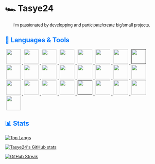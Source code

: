 # 🏎️ Tasye24

<p style="font-family: Helvetica" align="center">
I'm passionated by developping and participate/create big/small projects.
</p>

<h2 style="color: #07f">🌌 Languages & Tools</h2>

<a href="https://developer.mozilla.org/docs/Learn/JavaScript" target="_blank">
    <img src="https://cdn.jsdelivr.net/gh/devicons/devicon/icons/javascript/javascript-original.svg" height="48px" style="padding: 0 .25em 0 .25em">
</a>
<a href="https://www.typescriptlang.org/" target="_blank">
    <img src="https://cdn.jsdelivr.net/gh/devicons/devicon/icons/typescript/typescript-original.svg" height="48px" style="padding: 0 .25em 0 .25em">
</a>
<a href="https://sass-lang.com/" target="_blank">
    <img src="https://cdn.jsdelivr.net/gh/devicons/devicon/icons/sass/sass-original.svg" height="48px" style="padding: 0 .25em 0 .25em">
</a>
<a href="https://developer.mozilla.org/docs/Learn/Getting_started_with_the_web/HTML_basics" target="_blank">
    <img src="https://cdn.jsdelivr.net/gh/devicons/devicon/icons/html5/html5-original.svg" height="48px" style="padding: 0 .25em 0 .25em">
</a>
<a href="https://developer.mozilla.org/docs/Web/CSS" target="_blank">
    <img src="https://cdn.jsdelivr.net/gh/devicons/devicon/icons/css3/css3-original.svg" height="48px" style="padding: 0 .25em 0 .25em">
</a>
<a href="https://getbootstrap.com/" target="_blank">
    <img src="https://cdn.jsdelivr.net/gh/devicons/devicon/icons/bootstrap/bootstrap-original.svg" height="48px" style="padding: 0 .25em 0 .25em">
</a>
<a href="https://python.org/" target="_blank">
    <img src="https://cdn.jsdelivr.net/gh/devicons/devicon/icons/python/python-original.svg" height="48px" style="padding: 0 .25em 0 .25em">
</a>
<a href="" target="_blank">
    <img src="https://cdn.jsdelivr.net/gh/devicons/devicon/icons/arduino/arduino-original.svg" height="48px" style="padding: 0 .25em 0 .25em">
</a>
<a href="https://adobe.com/photoshop" target="_blank">
    <img src="https://cdn.jsdelivr.net/gh/devicons/devicon/icons/photoshop/photoshop-plain.svg" height="48px" style="padding: 0 .25em 0 .25em">
</a>
<a href="https://adobe.com/illustrator" target="_blank">
    <img src="https://cdn.jsdelivr.net/gh/devicons/devicon/icons/illustrator/illustrator-plain.svg" height="48px" style="padding: 0 .25em 0 .25em">
</a>
<a href="https://adobe.com/xd" target="_blank">
    <img src="https://cdn.jsdelivr.net/gh/devicons/devicon/icons/xd/xd-plain.svg" height="48px" style="padding: 0 .25em 0 .25em">
</a>
<a href="https://figma.com" target="_blank">
    <img src="https://cdn.jsdelivr.net/gh/devicons/devicon/icons/figma/figma-original.svg" height="48px" style="padding: 0 .25em 0 .25em">
</a>
<a href="https://discord.js.org" target="_blank">
    <img src="https://cdn.jsdelivr.net/gh/devicons/devicon/icons/discordjs/discordjs-original.svg" height="48px" style="padding: 0 .25em 0 .25em">
</a>
<a href="https://arduino.cc" target="_blank">
    <img src="https://cdn.jsdelivr.net/gh/devicons/devicon/icons/arduino/arduino-original.svg" height="48px" style="padding: 0 .25em 0 .25em">
</a>
<a href="https://code.visualstudio.com" target="_blank">
    <img src="https://cdn.jsdelivr.net/gh/devicons/devicon/icons/vscode/vscode-original.svg" height="48px" style="padding: 0 .25em 0 .25em">
</a>
<a href="https://fr.wikipedia.org/wiki/Structured_Query_Language" target="_blank">
    <img src="https://cdn.jsdelivr.net/gh/devicons/devicon/icons/mysql/mysql-original-wordmark.svg" height="48px" style="padding: 0 .25em 0 .25em">
</a>
<a href="https://nvim.io" target="_blank">
    <img src="https://cdn.icon-icons.com/icons2/1381/PNG/512/nvim_94554.png" height="48px" style="padding: 0 .25em 0 .25em">
</a>
<a href="https://npmjs.com" target="_blank">
    <img src="https://cdn.jsdelivr.net/gh/devicons/devicon/icons/npm/npm-original-wordmark.svg" height="48px" style="padding: 0 .25em 0 .25em">
</a>
<a href="https://nodejs.org" target="_blank">
    <img src="https://cdn.jsdelivr.net/gh/devicons/devicon/icons/nodejs/nodejs-original.svg" height="48px" style="padding: 0 .25em 0 .25em">
</a>
<a href="https://php.net" target="_blank">
    <img src="https://cdn.jsdelivr.net/gh/devicons/devicon/icons/php/php-original.svg" height="48px" style="padding: 0 .25em 0 .25em">
</a>
<a href="" target="_blank">
    <img src="https://cdn.jsdelivr.net/gh/devicons/devicon/icons/bash/bash-original.svg" height="48px" style="padding: 0 .25em 0 .25em">
</a>
<a href="https://chrome.com" target="_blank">
    <img src="https://cdn.jsdelivr.net/gh/devicons/devicon/icons/chrome/chrome-original-wordmark.svg" height="48px" style="padding: 0 .25em 0 .25em">
</a>
<a href="https://blender.org" target="_blank">
    <img src="https://cdn.jsdelivr.net/gh/devicons/devicon/icons/blender/blender-original.svg" height="48px" style="padding: 0 .25em 0 .25em">
</a>
<a href="https://windows.com" target="_blank">
    <img src="https://cdn.jsdelivr.net/gh/devicons/devicon/icons/windows8/windows8-original.svg" height="48px" style="padding: 0 .25em 0 .25em">
</a>
<a href="https://ubuntu.com" target="_blank">
    <img src="https://cdn.jsdelivr.net/gh/devicons/devicon/icons/ubuntu/ubuntu-plain.svg" height="48px" style="padding: 0 .25em 0 .25em">
</a>

<h2 style="color: #07f">📊 Stats</h2>

<div class="stats">



<p>

<!-- Top langs -->
[![Top Langs](https://github-readme-stats.vercel.app/api/top-langs/?username=tasye24&border_radius=15)](https://github.com/anuraghazra/github-readme-stats)

</p>

<!-- User stats -->
<p>

[![Tasye24's GitHub stats](https://github-readme-stats.vercel.app/api?username=tasye24&show_icons=true&theme=tokyonight&border_radius=15)](https://github.com/anuraghazra/github-readme-stats)

</p>

[![GitHub Streak](https://streak-stats.demolab.com?user=tasye24&theme=tokyonight&border_radius=15)](https://git.io/streak-stats)

</div>


<!--
**Tasye24/tasye24** is a ✨ _special_ ✨ repository because its `README.md` (this file) appears on your GitHub profile.

Here are some ideas to get you started:

- 🔭 I’m currently working on ...
- 🌱 I’m currently learning ...
- 👯 I’m looking to collaborate on ...
- 🤔 I’m looking for help with ...
- 💬 Ask me about ...
- 📫 How to reach me: ...
- 😄 Pronouns: ...
- ⚡ Fun fact: ...
-->
